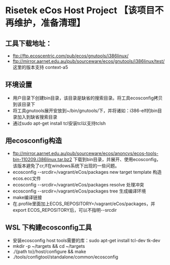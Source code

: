 # Risetek eCos Host Project 【该项目不再维护，准备清理】

## 工具下载地址：
- ftp://ftp.ecoscentric.com/pub/ecos/gnutools/i386linux/
- ftp://mirror.aarnet.edu.au/pub/sourceware/ecos/gnutools/i386linux/test/ 这里的版本支持 context-a5

## 环境设置
- 用户目录下创建bin目录，该目录是缺省的搜索目录。将工具ecosconfig拷贝到该目录下
- 将工具gnutools展开安放到~/bin/gnutools/下，并将诸如：i386-elf的bin目录加入到缺省搜索目录
- 通过sudo apt-get install tcl安装tcl以支持tclsh

## 用ecosconfig构造
- ftp://mirror.aarnet.edu.au/pub/sourceware/ecos/anoncvs/ecos-tools-bin-110209.i386linux.tar.bz2 下载到bin目录，并展开、使用ecosconfig，该版本避免了cr,lf在windows系统下出现的一些问题。
- ecosconfig --srcdir=/vagrant/eCos/packages new target template 构造ecos.ecc文件
- ecosconfig --srcdir=/vagrant/eCos/packages resolve 处理冲突
- ecosconfig --srcdir=/vagrant/eCos/packages tree 生成编译环境
- make编译链接
- 在.profile里面加上ECOS_REPOSITORY=/vagrant/eCos/packages，并export ECOS_REPOSITORY后，可以不指明--srcdir

## WSL 下构建ecosconfig工具
- 安装ecosconfig host tools需要的库：sudo apt-get install tcl-dev tk-dev
- mkdir -p ~/targets && cd ~/targets
- ./{path to}/host/configure && make
- ./tools/configtool/standalone/common/ecosconfig
